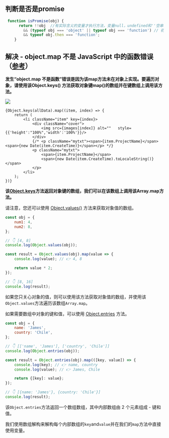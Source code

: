 


##   判断是否是promise

```js
 function isPromise(obj) {
      return !!obj  //有实际含义的变量才执行方法，变量null，undefined和''空串都为false
        && (typeof obj === 'object' || typeof obj === 'function') // 初始promise 或 promise.then返回的
        && typeof obj.then === 'function';
    }

```



## 解决 - object.map 不是 JavaScript 中的函数错误（[参考](https://bobbyhadz.com/blog/javascript-typeerror-object-map-is-not-a-function)）

**发生“object.map 不是函数”错误是因为该map方法未在对象上实现。要遍历对象，请使用该Object.keys() 方法获取对象键map()的数组并在键数组上调用该方法。**

<img src="/code/0714.png" style="zoom:100%;" />

```react
{Object.keys(allData).map((item, index) => {
    return (
        <li className="item" key={index}>
            <div className="cover">
                <img src={images[index]} alt=""   style={{'height':"100%",'width':'100%'}}/>
            </div>
            {/* <p className="mytxt"><span>{item.ProjectName}</span><span>{new Date(item.CreateTime)}</span></p> */}
            <p className="mytxt">
                <span>{item.ProjectName}</span>
                <span>{new Date(item.CreateTime).toLocaleString()}</span>
            </p>
        </li>
    );
})}
```

**该[Object.keys](https://developer.mozilla.org/en-US/docs/Web/JavaScript/Reference/Global_Objects/Object/keys)方法返回对象键的数组，我们可以在该数组上调用该Array.map方法。**



请注意，您还可以使用 [Object.values()](https://developer.mozilla.org/en-US/docs/Web/JavaScript/Reference/Global_Objects/Object/values) 方法来获取对象值的数组。

```js
const obj = {
    num1: 4,
    num2: 8,
};

// 👇️ [4, 8]
console.log(Object.values(obj));

const result = Object.values(obj).map(value => {
    console.log(value); // 👉️ 4, 8

    return value * 2;
});

// 👇️ [8, 16]
console.log(result);

```



如果您只关心对象的值，则可以使用该方法获取对象值的数组，并使用该`Object.values`方法遍历该数组`Array.map`。

如果需要数组中对象的键和值，可以使用 [Object.entries](https://developer.mozilla.org/en-US/docs/Web/JavaScript/Reference/Global_Objects/Object/entries) 方法。

```js
const obj = {
    name: 'James',
    country: 'Chile',
};

// 👇️ [['name', 'James'], ['country', 'Chile']]
console.log(Object.entries(obj));

const result = Object.entries(obj).map(([key, value]) => {
    console.log(key); // 👉️ name, country
    console.log(value); // 👉️ James, Chile

    return {[key]: value};
});

// 👇️ [{name: 'James'}, {country: 'Chile'}]
console.log(result);

```

该`Object.entries`方法返回一个数组数组，其中内部数组由 2 个元素组成 - 键和值。

我们使用数组解构来解构每个内部数组的`key`and`value`并在我们的`map`方法中直接使用变量。

